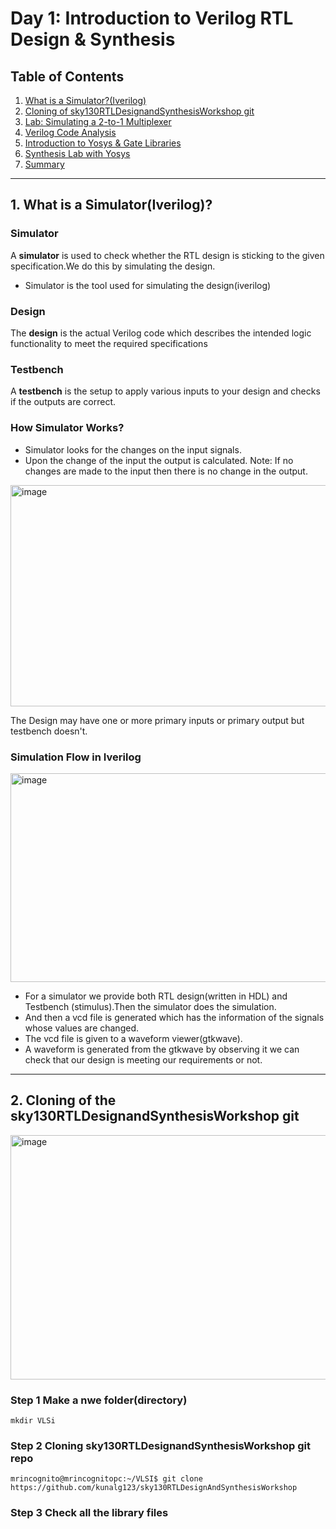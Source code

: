 #  Day 1: Introduction to Verilog RTL Design & Synthesis

##  Table of Contents

1. [What is a Simulator?(Iverilog)](#1-what-is-a-simulator?)
2. [Cloning of sky130RTLDesignandSynthesisWorkshop git](#2-Cloning-of-sky130RTLDesignandSynthesisWorkshop-git)
3. [Lab: Simulating a 2-to-1 Multiplexer](#3-lab-simulating-a-2-to-1-multiplexer)
4. [Verilog Code Analysis](#4-verilog-code-analysis)
5. [Introduction to Yosys & Gate Libraries](#5-introduction-to-yosys--gate-libraries)
6. [Synthesis Lab with Yosys](#6-synthesis-lab-with-yosys)
7. [Summary](#7-summary)

---

## 1. What is a Simulator(Iverilog)?

###  Simulator

A **simulator** is used to check whether the RTL design is sticking to the given specification.We do this by simulating the design.
- Simulator is the tool used for simulating the design(iverilog)
  
###  Design

The **design** is the actual Verilog code which describes the intended logic functionality to meet the required specifications

###  Testbench

A **testbench** is the setup to apply various inputs to your design and checks if the outputs are correct.

###  How Simulator Works?

- Simulator looks for the changes on the input signals.
- Upon the change of the input the output is calculated.
  Note: If no changes are made to the input then there is no change in the output.

<img width="744" height="354" alt="image" src="https://github.com/user-attachments/assets/2c9f24f8-f457-4554-972f-aefef2d1291f" />

The Design may have one or more primary inputs or primary output but testbench doesn't.

### Simulation Flow in Iverilog

<img width="807" height="334" alt="image" src="https://github.com/user-attachments/assets/1998e460-ea53-4a92-8f42-a8005e758b5c" />

* For a simulator we provide both RTL design(written in HDL) and Testbench (stimulus).Then the simulator does the simulation.
* And then a vcd file is generated which has the information of the signals whose values are changed.
* The vcd file is given to a waveform viewer(gtkwave).
* A waveform is generated from the gtkwave by observing it we can check that our design is meeting our requirements or not.

--- 

## 2. Cloning of the sky130RTLDesignandSynthesisWorkshop git

<img width="1274" height="391" alt="image" src="https://github.com/user-attachments/assets/3ae6caf5-b6ff-4140-91ba-d81007b86858" />

### Step 1 Make a nwe folder(directory)

```shell
mkdir VLSi
```
### Step 2 Cloning sky130RTLDesignandSynthesisWorkshop git repo

``` shell
mrincognito@mrincognitopc:~/VLSI$ git clone https://github.com/kunalg123/sky130RTLDesignAndSynthesisWorkshop
```

### Step 3 Check all the library files








